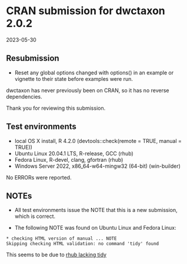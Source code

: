 # CRAN submission for dwctaxon 2.0.2

2023-05-30
## Resubmission

* Reset any global options changed with options() in an example or vignette to their state before examples were run.

dwctaxon has never previously been on CRAN, so it has no reverse dependencies.

Thank you for reviewing this submission.

## Test environments

* local OS X install, R 4.2.0 (devtools::check(remote = TRUE, manual = TRUE))
* Ubuntu Linux 20.04.1 LTS, R-release, GCC (rhub)
* Fedora Linux, R-devel, clang, gfortran (rhub)
* Windows Server 2022, x86_64-w64-mingw32 (64-bit) (win-builder)

No ERRORs were reported.

## NOTEs

* All test environments issue the NOTE that this is a new submission, which is correct.

* The following NOTE was found on Ubuntu Linux and Fedora Linux:

```
* checking HTML version of manual ... NOTE
Skipping checking HTML validation: no command 'tidy' found
```

This seems to be due to [rhub lacking tidy](https://github.com/r-hub/rhub/issues/548)
